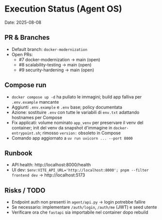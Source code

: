 # Execution Status (Agent OS)

Date: 2025-08-08

## PR & Branches

- Default branch: `docker-modernization`
- Open PRs:
  - #7 docker-modernization → main (open)
  - #8 scalability-testing → main (open)
  - #9 security-hardening → main (open)

## Compose run

- `docker compose up -d` ha pullato le immagini; build app falliva per `.env.example` mancante
- Aggiunti `.env.example` e `.env` base; policy documentata
- Azione: sostituire `.env` con tutte le variabili di `env.txt` adattando hostnames per Compose
- Fix applicati: volume nominato `app_venv` per preservare il venv del container; init del venv da snapshot d'immagine in `docker-entrypoint.sh`; rimosso `version:` obsoleto in Compose
- Comando app aggiornato a `uv run uvicorn ... --port 8000`

## Runbook

- API health: http://localhost:8000/health
- UI dev: `$env:VITE_API_URL='http://localhost:8000'; pnpm --filter frontend dev` → http://localhost:5173

## Risks / TODO

- Endpoint auth non presenti in `agent/api.py` → login potrebbe fallire
- Se necessario: implementare `/auth/login`, `/auth/me` (JWT) e seed utente
- Verificare ora che `fastapi` sia importabile nel container dopo rebuild
